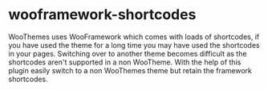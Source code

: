 # wooframework-shortcodes
WooThemes uses WooFramework which comes with loads of shortcodes, if you have used the theme for a long time you may have used the 
shortcodes in your pages. Switching over to another theme becomes difficult as the shortcodes aren't supported in a non WooTheme. 
With the help of this plugin easily switch to a non WooThemes theme but retain the framework shortcodes.
